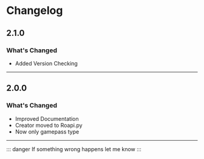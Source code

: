 # Changelog
## 2.1.0

### What's Changed

* Added Version Checking
---

## 2.0.0

### What's Changed

* Improved Documentation
* Creator moved to Roapi.py
* Now only gamepass type
---

::: danger
If something wrong happens let me know
:::